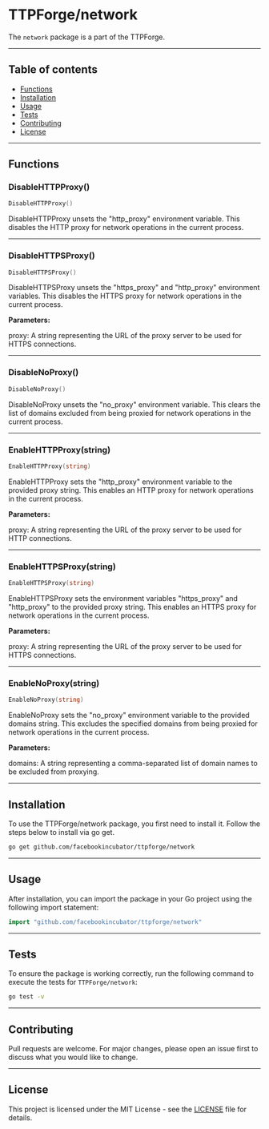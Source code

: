 # TTPForge/network

The `network` package is a part of the TTPForge.

---

## Table of contents

- [Functions](#functions)
- [Installation](#installation)
- [Usage](#usage)
- [Tests](#tests)
- [Contributing](#contributing)
- [License](#license)

---

## Functions

### DisableHTTPProxy()

```go
DisableHTTPProxy()
```

DisableHTTPProxy unsets the "http_proxy" environment variable.
This disables the HTTP proxy for network operations in the current process.

---

### DisableHTTPSProxy()

```go
DisableHTTPSProxy()
```

DisableHTTPSProxy unsets the "https_proxy" and "http_proxy"
environment variables. This disables the HTTPS proxy for network
operations in the current process.

**Parameters:**

proxy: A string representing the URL of the proxy server to be used for HTTPS connections.

---

### DisableNoProxy()

```go
DisableNoProxy()
```

DisableNoProxy unsets the "no_proxy" environment variable.
This clears the list of domains excluded from being
proxied for network operations in the current process.

---

### EnableHTTPProxy(string)

```go
EnableHTTPProxy(string)
```

EnableHTTPProxy sets the "http_proxy" environment variable
to the provided proxy string. This enables an HTTP proxy
for network operations in the current process.

**Parameters:**

proxy: A string representing the URL of the proxy server to be used for HTTP connections.

---

### EnableHTTPSProxy(string)

```go
EnableHTTPSProxy(string)
```

EnableHTTPSProxy sets the environment variables "https_proxy"
and "http_proxy" to the provided proxy string.
This enables an HTTPS proxy for network operations in the current process.

**Parameters:**

proxy: A string representing the URL of the proxy server to be used for HTTPS connections.

---

### EnableNoProxy(string)

```go
EnableNoProxy(string)
```

EnableNoProxy sets the "no_proxy" environment variable to
the provided domains string. This excludes the specified domains
from being proxied for network operations in the current process.

**Parameters:**

domains: A string representing a comma-separated list of domain names
to be excluded from proxying.

---

## Installation

To use the TTPForge/network package, you first need to install it.
Follow the steps below to install via go get.

```bash
go get github.com/facebookincubator/ttpforge/network
```

---

## Usage

After installation, you can import the package in your Go project
using the following import statement:

```go
import "github.com/facebookincubator/ttpforge/network"
```

---

## Tests

To ensure the package is working correctly, run the following
command to execute the tests for `TTPForge/network`:

```bash
go test -v
```

---

## Contributing

Pull requests are welcome. For major changes,
please open an issue first to discuss what
you would like to change.

---

## License

This project is licensed under the MIT
License - see the [LICENSE](https://github.com/facebookincubator/TTPForge/blob/main/LICENSE)
file for details.
